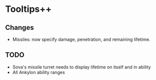 # Tooltips++

## Changes

- Missiles: now specify damage, penetration, and remaining lifetime.

## TODO

- Sova's missile turret needs to display lifetime on itself and in ability
- All Ankylon ability ranges
